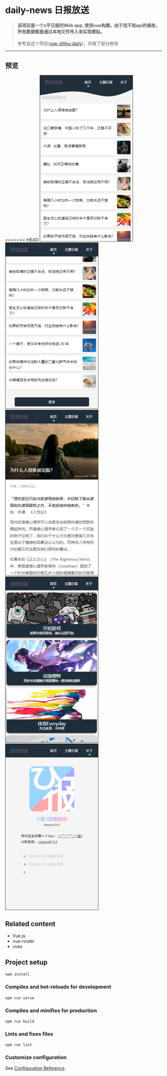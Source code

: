 # daily-news 日报放送

>#### 该项目是一个x乎日报的Web app, 使用vue构建。由于找不到api的缘故，所有数据都是通过本地文件传入来实现模拟。
> 参考自这个项目([vue-zhihu-daily](https://github.com/hilongjw/vue-zhihu-daily))，并做了部分修改
---
## 预览

<<<<<<< HEAD
<img src="./preview/index.png" width="300" />
<img src="./preview/morebtn.png" width="300" />
<img src="./preview/article.png" width="300" />
<img src="./preview/themes.png" width="300" />
<img src="./preview/about.png" width="300" />

## Related content
+ Vue.js
+ vue-router
+ vuex

## Project setup
```
npm install
```

### Compiles and hot-reloads for development
```
npm run serve
```

### Compiles and minifies for production
```
npm run build
```

### Lints and fixes files
```
npm run lint
```

### Customize configuration
See [Configuration Reference](https://cli.vuejs.org/config/).
